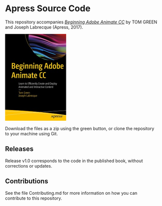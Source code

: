 # Apress Source Code

This repository accompanies [*Beginning Adobe Animate CC*](http://www.apress.com/9781484223758) by TOM GREEN and Joseph Labrecque (Apress, 2017).

![Cover image](9781484223758.jpg)

Download the files as a zip using the green button, or clone the repository to your machine using Git.

## Releases

Release v1.0 corresponds to the code in the published book, without corrections or updates.

## Contributions

See the file Contributing.md for more information on how you can contribute to this repository.
